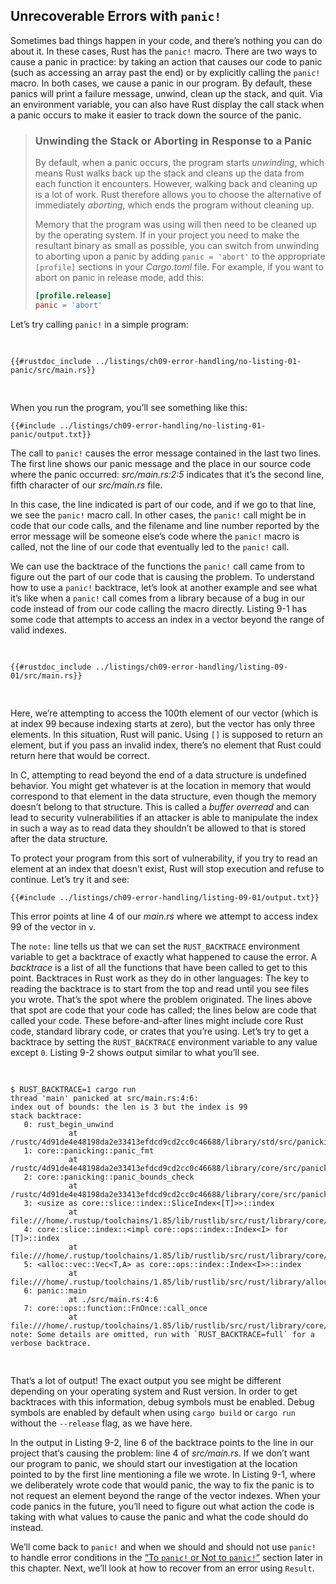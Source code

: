 ## Unrecoverable Errors with `panic!`

Sometimes bad things happen in your code, and there’s nothing you can do about
it. In these cases, Rust has the `panic!` macro. There are two ways to cause a
panic in practice: by taking an action that causes our code to panic (such as
accessing an array past the end) or by explicitly calling the `panic!` macro.
In both cases, we cause a panic in our program. By default, these panics will
print a failure message, unwind, clean up the stack, and quit. Via an
environment variable, you can also have Rust display the call stack when a
panic occurs to make it easier to track down the source of the panic.

> ### Unwinding the Stack or Aborting in Response to a Panic
>
> By default, when a panic occurs, the program starts _unwinding_, which means
> Rust walks back up the stack and cleans up the data from each function it
> encounters. However, walking back and cleaning up is a lot of work. Rust
> therefore allows you to choose the alternative of immediately _aborting_,
> which ends the program without cleaning up.
>
> Memory that the program was using will then need to be cleaned up by the
> operating system. If in your project you need to make the resultant binary as
> small as possible, you can switch from unwinding to aborting upon a panic by
> adding `panic = 'abort'` to the appropriate `[profile]` sections in your
> _Cargo.toml_ file. For example, if you want to abort on panic in release mode,
> add this:
>
> ```toml
> [profile.release]
> panic = 'abort'
> ```

Let’s try calling `panic!` in a simple program:

<Listing file-name="src/main.rs">

```rust,should_panic,panics
{{#rustdoc_include ../listings/ch09-error-handling/no-listing-01-panic/src/main.rs}}
```

</Listing>

When you run the program, you’ll see something like this:

```console
{{#include ../listings/ch09-error-handling/no-listing-01-panic/output.txt}}
```

The call to `panic!` causes the error message contained in the last two lines.
The first line shows our panic message and the place in our source code where
the panic occurred: _src/main.rs:2:5_ indicates that it’s the second line,
fifth character of our _src/main.rs_ file.

In this case, the line indicated is part of our code, and if we go to that
line, we see the `panic!` macro call. In other cases, the `panic!` call might
be in code that our code calls, and the filename and line number reported by
the error message will be someone else’s code where the `panic!` macro is
called, not the line of our code that eventually led to the `panic!` call.

<!-- Old heading. Do not remove or links may break. -->

<a id="using-a-panic-backtrace"></a>

We can use the backtrace of the functions the `panic!` call came from to figure
out the part of our code that is causing the problem. To understand how to use
a `panic!` backtrace, let’s look at another example and see what it’s like when
a `panic!` call comes from a library because of a bug in our code instead of
from our code calling the macro directly. Listing 9-1 has some code that
attempts to access an index in a vector beyond the range of valid indexes.

<Listing number="9-1" file-name="src/main.rs" caption="Attempting to access an element beyond the end of a vector, which will cause a call to `panic!`">

```rust,should_panic,panics
{{#rustdoc_include ../listings/ch09-error-handling/listing-09-01/src/main.rs}}
```

</Listing>

Here, we’re attempting to access the 100th element of our vector (which is at
index 99 because indexing starts at zero), but the vector has only three
elements. In this situation, Rust will panic. Using `[]` is supposed to return
an element, but if you pass an invalid index, there’s no element that Rust
could return here that would be correct.

In C, attempting to read beyond the end of a data structure is undefined
behavior. You might get whatever is at the location in memory that would
correspond to that element in the data structure, even though the memory
doesn’t belong to that structure. This is called a _buffer overread_ and can
lead to security vulnerabilities if an attacker is able to manipulate the index
in such a way as to read data they shouldn’t be allowed to that is stored after
the data structure.

To protect your program from this sort of vulnerability, if you try to read an
element at an index that doesn’t exist, Rust will stop execution and refuse to
continue. Let’s try it and see:

```console
{{#include ../listings/ch09-error-handling/listing-09-01/output.txt}}
```

This error points at line 4 of our _main.rs_ where we attempt to access index
99 of the vector in `v`.

The `note:` line tells us that we can set the `RUST_BACKTRACE` environment
variable to get a backtrace of exactly what happened to cause the error. A
_backtrace_ is a list of all the functions that have been called to get to this
point. Backtraces in Rust work as they do in other languages: The key to
reading the backtrace is to start from the top and read until you see files you
wrote. That’s the spot where the problem originated. The lines above that spot
are code that your code has called; the lines below are code that called your
code. These before-and-after lines might include core Rust code, standard
library code, or crates that you’re using. Let’s try to get a backtrace by
setting the `RUST_BACKTRACE` environment variable to any value except `0`.
Listing 9-2 shows output similar to what you’ll see.

<!-- manual-regeneration
cd listings/ch09-error-handling/listing-09-01
RUST_BACKTRACE=1 cargo run
copy the backtrace output below
check the backtrace number mentioned in the text below the listing
-->

<Listing number="9-2" caption="The backtrace generated by a call to `panic!` displayed when the environment variable `RUST_BACKTRACE` is set">

```console
$ RUST_BACKTRACE=1 cargo run
thread 'main' panicked at src/main.rs:4:6:
index out of bounds: the len is 3 but the index is 99
stack backtrace:
   0: rust_begin_unwind
             at /rustc/4d91de4e48198da2e33413efdcd9cd2cc0c46688/library/std/src/panicking.rs:692:5
   1: core::panicking::panic_fmt
             at /rustc/4d91de4e48198da2e33413efdcd9cd2cc0c46688/library/core/src/panicking.rs:75:14
   2: core::panicking::panic_bounds_check
             at /rustc/4d91de4e48198da2e33413efdcd9cd2cc0c46688/library/core/src/panicking.rs:273:5
   3: <usize as core::slice::index::SliceIndex<[T]>>::index
             at file:///home/.rustup/toolchains/1.85/lib/rustlib/src/rust/library/core/src/slice/index.rs:274:10
   4: core::slice::index::<impl core::ops::index::Index<I> for [T]>::index
             at file:///home/.rustup/toolchains/1.85/lib/rustlib/src/rust/library/core/src/slice/index.rs:16:9
   5: <alloc::vec::Vec<T,A> as core::ops::index::Index<I>>::index
             at file:///home/.rustup/toolchains/1.85/lib/rustlib/src/rust/library/alloc/src/vec/mod.rs:3361:9
   6: panic::main
             at ./src/main.rs:4:6
   7: core::ops::function::FnOnce::call_once
             at file:///home/.rustup/toolchains/1.85/lib/rustlib/src/rust/library/core/src/ops/function.rs:250:5
note: Some details are omitted, run with `RUST_BACKTRACE=full` for a verbose backtrace.
```

</Listing>

That’s a lot of output! The exact output you see might be different depending
on your operating system and Rust version. In order to get backtraces with this
information, debug symbols must be enabled. Debug symbols are enabled by
default when using `cargo build` or `cargo run` without the `--release` flag,
as we have here.

In the output in Listing 9-2, line 6 of the backtrace points to the line in our
project that’s causing the problem: line 4 of _src/main.rs_. If we don’t want
our program to panic, we should start our investigation at the location pointed
to by the first line mentioning a file we wrote. In Listing 9-1, where we
deliberately wrote code that would panic, the way to fix the panic is to not
request an element beyond the range of the vector indexes. When your code
panics in the future, you’ll need to figure out what action the code is taking
with what values to cause the panic and what the code should do instead.

We’ll come back to `panic!` and when we should and should not use `panic!` to
handle error conditions in the [“To `panic!` or Not to
`panic!`”][to-panic-or-not-to-panic]<!-- ignore --> section later in this
chapter. Next, we’ll look at how to recover from an error using `Result`.

[to-panic-or-not-to-panic]: ch09-03-to-panic-or-not-to-panic.html#to-panic-or-not-to-panic
